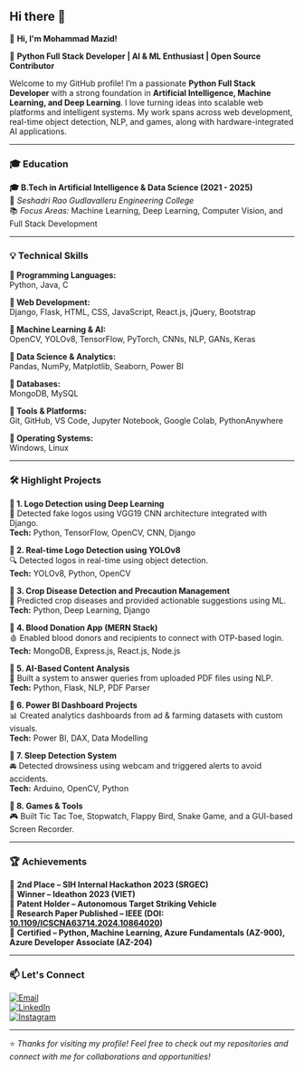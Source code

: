 ## Hi there 👋

👋 **Hi, I'm Mohammad Mazid!**

🚀 **Python Full Stack Developer | AI & ML Enthusiast | Open Source Contributor**

Welcome to my GitHub profile! I’m a passionate **Python Full Stack Developer** with a strong foundation in **Artificial Intelligence, Machine Learning, and Deep Learning**. I love turning ideas into scalable web platforms and intelligent systems. My work spans across web development, real-time object detection, NLP, and games, along with hardware-integrated AI applications.

---

### 🎓 Education

**🎓 B.Tech in Artificial Intelligence & Data Science (2021 - 2025)**  
📍 *Seshadri Rao Gudlavalleru Engineering College*  
📚 *Focus Areas:* Machine Learning, Deep Learning, Computer Vision, and Full Stack Development

---

### 💡 Technical Skills

**🔹 Programming Languages:**  
Python, Java, C

**🔹 Web Development:**  
Django, Flask, HTML, CSS, JavaScript, React.js, jQuery, Bootstrap

**🔹 Machine Learning & AI:**  
OpenCV, YOLOv8, TensorFlow, PyTorch, CNNs, NLP, GANs, Keras

**🔹 Data Science & Analytics:**  
Pandas, NumPy, Matplotlib, Seaborn, Power BI

**🔹 Databases:**  
MongoDB, MySQL

**🔹 Tools & Platforms:**  
Git, GitHub, VS Code, Jupyter Notebook, Google Colab, PythonAnywhere

**🔹 Operating Systems:**  
Windows, Linux

---

### 🛠 Highlight Projects

**🔹 1. Logo Detection using Deep Learning**  
🧠 Detected fake logos using VGG19 CNN architecture integrated with Django.  
**Tech:** Python, TensorFlow, OpenCV, CNN, Django

**🔹 2. Real-time Logo Detection using YOLOv8**  
🔍 Detected logos in real-time using object detection.  
**Tech:** YOLOv8, Python, OpenCV

**🔹 3. Crop Disease Detection and Precaution Management**  
🌾 Predicted crop diseases and provided actionable suggestions using ML.  
**Tech:** Python, Deep Learning, Django

**🔹 4. Blood Donation App (MERN Stack)**  
🩸 Enabled blood donors and recipients to connect with OTP-based login.  
**Tech:** MongoDB, Express.js, React.js, Node.js

**🔹 5. AI-Based Content Analysis**  
📄 Built a system to answer queries from uploaded PDF files using NLP.  
**Tech:** Python, Flask, NLP, PDF Parser

**🔹 6. Power BI Dashboard Projects**  
📊 Created analytics dashboards from ad & farming datasets with custom visuals.  
**Tech:** Power BI, DAX, Data Modelling

**🔹 7. Sleep Detection System**  
🚘 Detected drowsiness using webcam and triggered alerts to avoid accidents.  
**Tech:** Arduino, OpenCV, Python

**🔹 8. Games & Tools**  
🎮 Built Tic Tac Toe, Stopwatch, Flappy Bird, Snake Game, and a GUI-based Screen Recorder.

---

### 🏆 Achievements

🏅 **2nd Place – SIH Internal Hackathon 2023 (SRGEC)**  
🏅 **Winner – Ideathon 2023 (VIET)**  
🏅 **Patent Holder – Autonomous Target Striking Vehicle**  
🏅 **Research Paper Published – IEEE (DOI: [10.1109/ICSCNA63714.2024.10864020](https://doi.org/10.1109/ICSCNA63714.2024.10864020))**  
🏅 **Certified – Python, Machine Learning, Azure Fundamentals (AZ-900), Azure Developer Associate (AZ-204)**

---

### 📫 Let's Connect

[![Email](https://img.shields.io/badge/📧-Email-red)](mailto:mazidmd750@gmail.com)  
[![LinkedIn](https://img.shields.io/badge/🔗-LinkedIn-blue?style=flat&logo=linkedin)](https://www.linkedin.com/in/mohammadmazid)  
[![Instagram](https://img.shields.io/badge/Instagram-%23E4405F.svg?style=for-the-badge&logo=instagram&logoColor=white)](https://www.instagram.com/immazid_786/)

---

⭐ *Thanks for visiting my profile! Feel free to check out my repositories and connect with me for collaborations and opportunities!*
